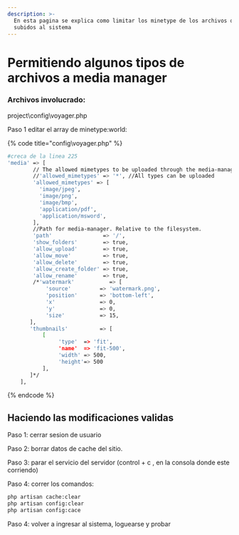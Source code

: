 ```yaml
---
description: >-
  En esta pagina se explica como limitar los minetype de los archivos que son
  subidos al sistema
---
```


# Permitiendo algunos tipos de archivos a media manager

### Archivos involucrado: 

project\config\voyager.php

Paso 1 editar el array de minetype:world:

{% code title="config\\voyager.php" %}
```bash
#creca de la linea 225
'media' => [
        // The allowed mimetypes to be uploaded through the media-manager.
        //'allowed_mimetypes' => '*', //All types can be uploaded
        'allowed_mimetypes' => [
          'image/jpeg',
          'image/png',
          'image/bmp',
          'application/pdf',
          'application/msword',
        ],
        //Path for media-manager. Relative to the filesystem.
        'path'                => '/',
        'show_folders'        => true,
        'allow_upload'        => true,
        'allow_move'          => true,
        'allow_delete'        => true,
        'allow_create_folder' => true,
        'allow_rename'        => true,
        /*'watermark'           => [
            'source'         => 'watermark.png',
            'position'       => 'bottom-left',
            'x'              => 0,
            'y'              => 0,
            'size'           => 15,
       ],
       'thumbnails'          => [
           [
                'type'  => 'fit',
                'name'  => 'fit-500',
                'width' => 500,
                'height'=> 500
           ],
       ]*/
    ],

```
{% endcode %}

## Haciendo las modificaciones validas

Paso 1: cerrar sesion de usuario

Paso 2: borrar datos de cache del sitio.

Paso 3: parar el servicio del servidor \(control + c , en la consola donde este corriendo\)

Paso 4: correr los comandos:

```bash
php artisan cache:clear
php artisan config:clear
php artisan config:cace
```

Paso 4: volver a ingresar al sistema, loguearse y probar

